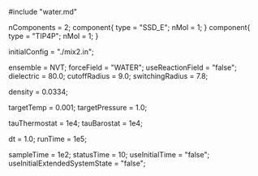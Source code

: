 #include "water.md"

nComponents = 2;
component{
  type = "SSD_E";
  nMol = 1;
}
component{
  type = "TIP4P";
  nMol = 1;
}

initialConfig = "./mix2.in";


ensemble = NVT;
forceField = "WATER";
useReactionField = "false";
dielectric = 80.0;
cutoffRadius = 9.0;
switchingRadius = 7.8;

density = 0.0334;

targetTemp = 0.001;
targetPressure = 1.0;

tauThermostat = 1e4;
tauBarostat = 1e4;

dt = 1.0;
runTime = 1e5;

sampleTime = 1e2;
statusTime = 10;
useInitialTime = "false";
useInitialExtendedSystemState = "false";
